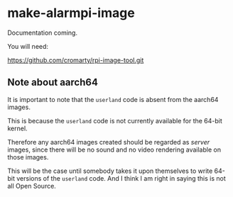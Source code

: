 
# make-alarmpi-image

Documentation coming.


You will need:

https://github.com/cromarty/rpi-image-tool.git

## Note about aarch64

It is important to note that the `userland` code is absent from the
aarch64 images.

This is because the `userland` code is not currently available for the
64-bit kernel.

Therefore any aarch64 images created should be regarded as *server*
images, since there will be no sound and no video rendering available
on those images.

This will be the case until somebody takes it upon themselves to write
64-bit versions of the `userland` code. And I think I am right in
saying this is not all Open Source.




